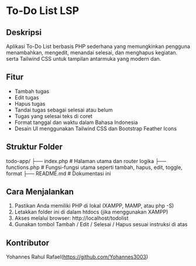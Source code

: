 # To-Do List LSP

## Deskripsi

Aplikasi To-Do List berbasis PHP sederhana yang memungkinkan pengguna menambahkan, mengedit, menandai selesai, dan menghapus kegiatan. serta Tailwind CSS untuk tampilan antarmuka yang modern dan.

## Fitur

- Tambah tugas
- Edit tugas
- Hapus tugas
- Tandai tugas sebagai selesai atau belum
- Tugas yang selesai teks di coret
- Format tanggal dan waktu dalam Bahasa Indonesia
- Desain UI menggunakan Tailwind CSS dan Bootstrap Feather Icons

## Struktur Folder

todo-app/
├── index.php # Halaman utama dan router logika
├── functions.php # Fungsi-fungsi utama seperti tambah, hapus, edit, toggle, format
├── README.md # Dokumentasi ini

## Cara Menjalankan

1. Pastikan Anda memiliki PHP di lokal (XAMPP, MAMP, atau php -S)
2. Letakkan folder ini di dalam htdocs (jika menggunakan XAMPP)
3. Akses melalui browser: http://localhost/todolist
4. Gunakan tombol Tambah / Edit / Selesai / Hapus sesuai instruksi di atas

## Kontributor

Yohannes Rahul Rafael(https://github.com/Yohannes3003)

